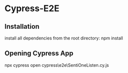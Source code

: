# Cypress-E2E

## Installation
install all dependencies from the root directory:
npm install

## Opening Cypress App
npx cypress open cypress\e2e\SentiOneListen.cy.js

